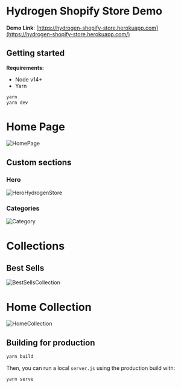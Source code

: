 # Hydrogen Shopify Store Demo

**Demo Link**: [https://hydrogen-shopify-store.herokuapp.com](https://hydrogen-shopify-store.herokuapp.com/) 

## Getting started

**Requirements:**

- Node v14+
- Yarn

```bash
yarn
yarn dev
```

# Home Page

![HomePage](https://user-images.githubusercontent.com/37461123/141576938-0b1c2300-8f56-4956-9938-077442eda29d.png)
## Custom sections
### Hero
![HeroHydrogenStore](https://user-images.githubusercontent.com/37461123/141580150-74c922f8-503d-4f09-833d-145fd38ca349.PNG)
### Categories
![Category](https://user-images.githubusercontent.com/37461123/141447815-7ee4b107-d9a8-4d68-8cee-a5ecf2722299.PNG)

# Collections

## Best Sells
![BestSellsCollection](https://user-images.githubusercontent.com/37461123/141576500-de358bdc-8bd5-486c-9991-7090851d5960.png)
# Home Collection
![HomeCollection](https://user-images.githubusercontent.com/37461123/141576686-3061dd52-25bf-4a8e-a4d3-11cabad20296.png)

## Building for production

```bash
yarn build
```

Then, you can run a local `server.js` using the production build with:

```bash
yarn serve
```

